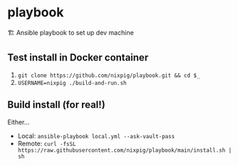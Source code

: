 # playbook

🏗️ Ansible playbook to set up dev machine

## Test install in Docker container

1. `git clone https://github.com/nixpig/playbook.git && cd $_`
1. `USERNAME=nixpig ./build-and-run.sh`

## Build install (for real!)

Either...

- Local: `ansible-playbook local.yml --ask-vault-pass`
- Remote: `curl -fsSL https://raw.githubusercontent.com/nixpig/playbook/main/install.sh | sh`
